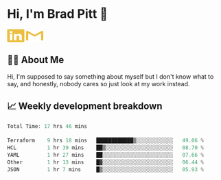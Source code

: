 # Hi, I'm Brad Pitt 👋


<a href="https://www.linkedin.com/in/mathias-mauraisin/" target="blank"><img align="center" src="./icons/linkedin.svg" alt="https://www.linkedin.com/in/mathias-mauraisin/" height="30" width="40" /></a>
<a href="mailto:mathias.mauraisin.pro@gmail.com" target="blank"><img align="center" src="./icons/gmail.svg" alt="redrew" height="30" width="40" /></a>




<!-- ![snap](images/Snap_dark.png?raw=true) -->
<!-- ![snap](images/Snap_dark_bg.png?raw=true) -->


<!-- [![My Skills](https://skillicons.dev/icons?i=c,cpp,html,css,js,ts,)](https://skillicons.dev) -->

## 🙋‍♂️&nbsp;About Me

Hi, I'm supposed to say something about myself but I don't know what to say, and honestly, nobody cares so just look at my work instead.

## 📈&nbsp;Weekly development breakdown

<!-- [![mamaurai's 42 stats](https://badge42.vercel.app/api/v2/cl1l4qz93000609l4yixitcl4/stats?cursusId=21&coalitionId=45)](https://github.com/JaeSeoKim/badge42) -->





<!--START_SECTION:waka-->

```rust
Total Time: 17 hrs 46 mins

Terraform    9 hrs 18 mins   ████████████▒░░░░░░░░░░░░   49.06 %
HCL          1 hr 39 mins    ██▒░░░░░░░░░░░░░░░░░░░░░░   08.70 %
YAML         1 hr 27 mins    ██░░░░░░░░░░░░░░░░░░░░░░░   07.66 %
Other        1 hr 13 mins    █▓░░░░░░░░░░░░░░░░░░░░░░░   06.44 %
JSON         1 hr 7 mins     █▒░░░░░░░░░░░░░░░░░░░░░░░   05.93 %
```

<!--END_SECTION:waka-->


